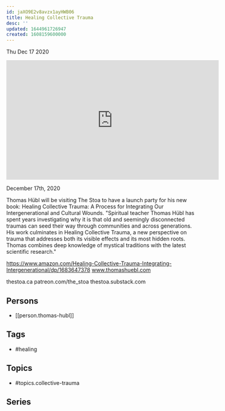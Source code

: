 ```yaml
---
id: jaXO9E2v8avzx1ayHWB06
title: Healing Collective Trauma
desc: ''
updated: 1644961726947
created: 1608159600000
---
```





Thu Dec 17 2020

<iframe width="560" height="315" src="https://www.youtube.com/embed/ek7BiTw8Ya4" title="Healing Collective Trauma w/ Thomas Hübl" frameborder="0" allow="accelerometer; autoplay; clipboard-write; encrypted-media; gyroscope; picture-in-picture" allowfullscreen ></iframe>

December 17th, 2020

Thomas Hübl will be visiting The Stoa to have a launch party for his new book: Healing Collective Trauma: A Process for Integrating Our Intergenerational and Cultural Wounds.
"Spiritual teacher Thomas Hübl has spent years investigating why it is that old and seemingly disconnected traumas can seed their way through communities and across generations. His work culminates in Healing Collective Trauma, a new perspective on trauma that addresses both its visible effects and its most hidden roots. Thomas combines deep knowledge of mystical traditions with the latest scientific research."

https://www.amazon.com/Healing-Collective-Trauma-Integrating-Intergenerational/dp/1683647378
www.thomashuebl.com

thestoa.ca
patreon.com/the_stoa
thestoa.substack.com

## Persons

- [[person.thomas-hubl]]

## Tags

- #healing

## Topics

- #topics.collective-trauma

## Series



